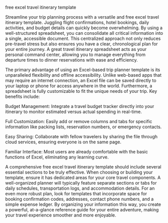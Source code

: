 free excel travel itinerary template


Streamline your trip planning process with a versatile and free excel travel itinerary template. Juggling flight confirmations, hotel bookings, daily activities, and budget details can quickly become overwhelming. By using a well-structured spreadsheet, you can consolidate all critical information into a single, accessible document. This centralized approach not only reduces pre-travel stress but also ensures you have a clear, chronological plan for your entire journey. A great travel itinerary spreadsheet acts as your personal command center, allowing you to manage everything from departure times to dinner reservations with ease and efficiency.



The primary advantage of using an Excel-based trip planner template is its unparalleled flexibility and offline accessibility. Unlike web-based apps that may require an internet connection, an Excel file can be saved directly to your laptop or phone for access anywhere in the world. Furthermore, a spreadsheet is fully customizable to fit the unique needs of your trip. Key benefits include:




Budget Management: Integrate a travel budget tracker directly into your itinerary to monitor estimated versus actual spending in real-time.


Full Customization: Easily add or remove columns and tabs for specific information like packing lists, reservation numbers, or emergency contacts.


Easy Sharing: Collaborate with fellow travelers by sharing the file through cloud services, ensuring everyone is on the same page.


Familiar Interface: Most users are already comfortable with the basic functions of Excel, eliminating any learning curve.





A comprehensive free excel travel itinerary template should include several essential sections to be truly effective. When choosing or building your template, ensure it has dedicated areas for your core travel components. A well-organized planner will typically feature separate sections or tabs for daily schedules, transportation logs, and accommodation details. For an even more robust plan, look for templates that incorporate space for booking confirmation codes, addresses, contact phone numbers, and a simple expense ledger. By organizing your information this way, you create a powerful, at-a-glance reference guide for your entire adventure, making your travel experience smoother and more enjoyable.

